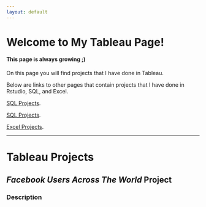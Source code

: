 ```yaml
---
layout: default
---
```


# Welcome to My Tableau Page!
#### This page is always growing ;)

On this page you will find projects that I have done in Tableau.

Below are links to other pages that contain projects that I have done in Rstudio, SQL, and Excel.

[SQL Projects](./index.md).

[SQL Projects](./another-page2.html).

[Excel Projects](./another-page3.html).

---
# Tableau Projects

## _Facebook Users Across The World_ Project

### Description




